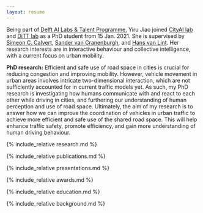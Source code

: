 ```yaml
---
layout: resume
---
```


Being part of [<u>Delft AI Labs & Talent Programme</u>](https://www.tudelft.nl/ai/tu-delft-ai-labs), Yiru Jiao joined [<u>CityAI lab</u>](https://www.tudelft.nl/en/ai/cityai-lab) and [<u>DiTT lab</u>](https://www.tudelft.nl/citg/over-faculteit/afdelingen/transport-planning/research/labs/data-analytics-and-traffic-simulation-lab/dittlab-tu-delft/) as a PhD student from 15 Jan. 2021. She is supervised by [<u>Simeon C. Calvert</u>](https://scholar.google.nl/citations?user=pwVbHHEAAAAJ&hl=nl), [<u>Sander van Cranenburgh</u>](https://scholar.google.nl/citations?user=-FNYwWYAAAAJ&hl=en&inst=6173373803492361994&oi=ao), and [<u>Hans van Lint</u>](https://scholar.google.nl/citations?user=Q95PbrMAAAAJ&hl=en&inst=6173373803492361994&oi=sra). 
Her research interests are in interactive behaviour and collective intelligence, with a current focus on urban mobility. 

__PhD research:__ Efficient and safe use of road space in cities is crucial for reducing congestion and improving mobility. However, vehicle movement in urban areas involves intricate two-dimensional interaction, which are not sufficiently accounted for in current traffic models yet. As such, my PhD research is investigating how humans communicate with and react to each other while driving in cities, and furthering our understanding of human perception and use of road space. Ultimately, the aim of my research is to answer how we can improve the coordination of vehicles in urban traffic to achieve more efficient and safe use of the shared road space. This will help enhance traffic safety, promote efficiency, and gain more understanding of human driving behaviour.

{% include_relative research.md %}

{% include_relative publications.md %}

{% include_relative presentations.md %}

{% include_relative awards.md %}

{% include_relative education.md %}

{% include_relative background.md %}
